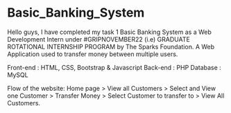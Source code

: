 # Basic_Banking_System

Hello guys, I have completed my task 1 Basic Banking System as a Web Development Intern under #GRIPNOVEMBER22 (i.e) GRADUATE ROTATIONAL INTERNSHIP PROGRAM by The Sparks Foundation.
A Web Application used to transfer money between multiple users.

Front-end : HTML, CSS, Bootstrap & Javascript 
Back-end : PHP Database : MySQL

Flow of the website: Home page > View all Customers > Select and View one Customer > Transfer Money > Select Customer to transfer to > View All Customers. 
